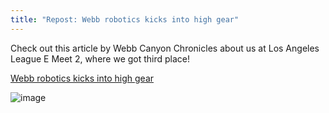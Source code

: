 ```yaml
---
title: "Repost: Webb robotics kicks into high gear"
---
```


Check out this article by Webb Canyon Chronicles about us at Los Angeles League E Meet 2, where we got third place!

[Webb robotics kicks into high gear](https://webbcanyonchronicle.com/4875/news/webb-robotics-kicks-into-high-gear/)

![image](https://webbcanyonchronicle.com/wp-content/uploads/2019/01/DSC_0458.jpg)
